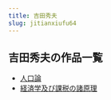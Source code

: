 ```yaml
---
title: 吉田秀夫
slug: jitianxiufu64
---
```


## 吉田秀夫の作品一覧

- [人口論](renkoulun-967)
- [経済学及び課税の諸原理](jingjixuejibike-6eb)
